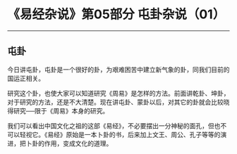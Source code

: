 # 《易经杂说》第05部分 屯卦杂说（01）

------

## 屯卦

今日讲屯卦，屯卦是一个很好的卦，为艰难困苦中建立新气象的卦，同我们目前的国运正相关。

研究这个卦，也使大家可以知道研究《周易》是怎样的方法。前面讲乾卦、坤卦，对于研究的方法，还是不大清楚。现在讲屯卦、蒙卦以后，对其它的卦就会比较晓得研究──限于《周易》本身的研究。

我们可以看出中国文化之祖的这部《易经》，不必要摆出一分神秘的面孔，但也不可以轻视它。《易经》原始是一本卜卦的书，后来加上文王、周公、孔子等等的演进，把卜卦的作用，变成文化的道理。